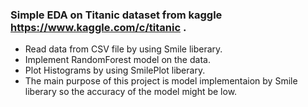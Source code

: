 ### Simple EDA on Titanic dataset from kaggle https://www.kaggle.com/c/titanic .
- Read data from CSV file by using Smile liberary.
- Implement RandomForest model on the data.
- Plot Histograms by using SmilePlot liberary.
- The main purpose of this project is model implementaion by Smile liberary so the accuracy of the model might be low.
